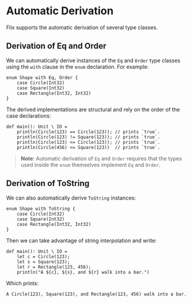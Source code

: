 # Automatic Derivation

Flix supports the automatic derivation of several type classes.

## Derivation of Eq and Order

We can automatically derive instances of the `Eq` and `Order` type classes using
the `with` clause in the `enum` declaration. For example: 

```flix
enum Shape with Eq, Order {
    case Circle(Int32)
    case Square(Int32)
    case Rectangle(Int32, Int32)
}
```

The derived implementations are structural and rely on the order of the case
declarations:

```flix
def main(): Unit \ IO = 
    println(Circle(123) == Circle(123)); // prints `true`.
    println(Circle(123) != Square(123)); // prints `true`.
    println(Circle(123) <= Circle(123)); // prints `true`.
    println(Circle(456) <= Square(123))  // prints `true`.
```

> **Note**: Automatic derivation of `Eq` and `Order` requires that the types
> used inside the `enum` themselves implement `Eq` and `Order`.

## Derivation of ToString

We can also automatically derive `ToString` instances:

```flix
enum Shape with ToString {
    case Circle(Int32)
    case Square(Int32)
    case Rectangle(Int32, Int32)
}
```

Then we can take advantage of string interpolation and write:

```flix
def main(): Unit \ IO = 
    let c = Circle(123);
    let s = Square(123);
    let r = Rectangle(123, 456);
    println("A ${c}, ${s}, and ${r} walk into a bar.")
```

Which prints:

```flix
A Circle(123), Square(123), and Rectangle(123, 456) walk into a bar.
```

